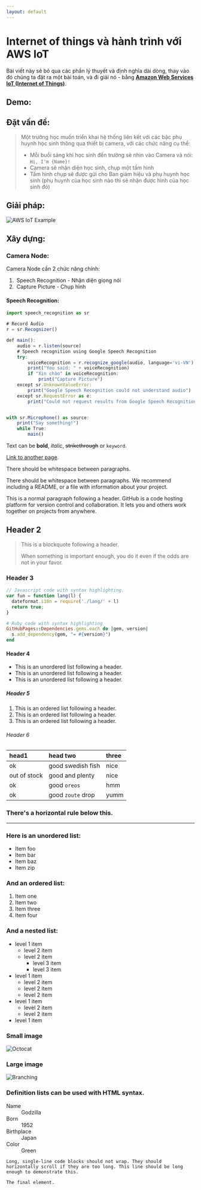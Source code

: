 ```yaml
---
layout: default
---
```

# Internet of things và hành trình với AWS IoT

Bài viết này sẽ bỏ qua các phần lý thuyết và định nghĩa dài dòng, thay vào đó chúng ta đặt ra một bài toán, và đi giải nó - bằng [**Amazon Web Services IoT (Internet of Things)**](https://aws.amazon.com/iot/).

## Demo:

## Đặt vấn đề:

> Một trường học muốn triển khai hệ thống liên kết với các bậc phụ huynh học sinh thông qua thiết bị camera, với các chức năng cụ thể:
> *   Mỗi buổi sáng khi học sinh đến trường sẽ nhìn vào Camera và nói: `Hi, I'm {Name}!`
> *   Camera sẽ nhận diện học sinh, chụp một tấm hình
> *   Tấm hình chụp sẽ được gửi cho Ban giám hiệu và phụ huynh học sinh (phụ huynh của học sinh nào thì sẽ nhận được hình của học sinh đó)

## Giải pháp:

![AWS IoT Example](https://quynh-nguyen.github.io/aws/aws-iot/AWS%20IoT.png)

## Xây dựng:

### Camera Node:

Camera Node cần 2 chức năng chính:
1.  Speech Recognition - Nhận diện giọng nói
2.  Capture Picture - Chụp hình

#### Speech Recognition:

```js
import speech_recognition as sr

# Record Audio
r = sr.Recognizer()

def main():
    audio = r.listen(source)
    # Speech recognition using Google Speech Recognition
    try:
        voiceRecognition = r.recognize_google(audio, language='vi-VN')
        print("You said: " + voiceRecognition)
        if "Xin chào" in voiceRecognition:
            print("Capture Picture")
    except sr.UnknownValueError:
        print("Google Speech Recognition could not understand audio")
    except sr.RequestError as e:
        print("Could not request results from Google Speech Recognition service; {0}".format(e))


with sr.Microphone() as source:
    print("Say something!")
    while True:
        main()
```

Text can be **bold**, _italic_, ~~strikethrough~~ or `keyword`.

[Link to another page](https://kubernetes.io/).

There should be whitespace between paragraphs.

There should be whitespace between paragraphs. We recommend including a README, or a file with information about your project.

This is a normal paragraph following a header. GitHub is a code hosting platform for version control and collaboration. It lets you and others work together on projects from anywhere.

## Header 2

> This is a blockquote following a header.
>
> When something is important enough, you do it even if the odds are not in your favor.

### Header 3

```js
// Javascript code with syntax highlighting.
var fun = function lang(l) {
  dateformat.i18n = require('./lang/' + l)
  return true;
}
```

```ruby
# Ruby code with syntax highlighting
GitHubPages::Dependencies.gems.each do |gem, version|
  s.add_dependency(gem, "= #{version}")
end
```

#### Header 4

*   This is an unordered list following a header.
*   This is an unordered list following a header.
*   This is an unordered list following a header.

##### Header 5

1.  This is an ordered list following a header.
2.  This is an ordered list following a header.
3.  This is an ordered list following a header.

###### Header 6

| head1        | head two          | three |
|:-------------|:------------------|:------|
| ok           | good swedish fish | nice  |
| out of stock | good and plenty   | nice  |
| ok           | good `oreos`      | hmm   |
| ok           | good `zoute` drop | yumm  |

### There's a horizontal rule below this.

* * *

### Here is an unordered list:

*   Item foo
*   Item bar
*   Item baz
*   Item zip

### And an ordered list:

1.  Item one
1.  Item two
1.  Item three
1.  Item four

### And a nested list:

- level 1 item
  - level 2 item
  - level 2 item
    - level 3 item
    - level 3 item
- level 1 item
  - level 2 item
  - level 2 item
  - level 2 item
- level 1 item
  - level 2 item
  - level 2 item
- level 1 item

### Small image

![Octocat](https://assets-cdn.github.com/images/icons/emoji/octocat.png)

### Large image

![Branching](https://guides.github.com/activities/hello-world/branching.png)


### Definition lists can be used with HTML syntax.

<dl>
<dt>Name</dt>
<dd>Godzilla</dd>
<dt>Born</dt>
<dd>1952</dd>
<dt>Birthplace</dt>
<dd>Japan</dd>
<dt>Color</dt>
<dd>Green</dd>
</dl>

```
Long, single-line code blocks should not wrap. They should horizontally scroll if they are too long. This line should be long enough to demonstrate this.
```

```
The final element.
```

